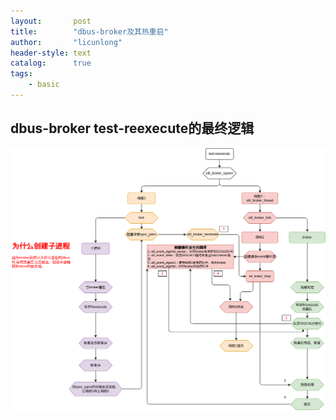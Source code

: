 ```yaml
---
layout:       post
title:        "dbus-broker及其热重启"
author:       "licunlong"
header-style: text
catalog:      true
tags:
    - basic
---
```


## dbus-broker test-reexecute的最终逻辑

![img](test-reexecute.drawio.png)
